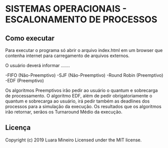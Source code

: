 # SISTEMAS OPERACIONAIS - ESCALONAMENTO DE PROCESSOS

## Como executar
Para executar o programa só abrir o arquivo index.html em um browser que contenha internet para carregamento de arquivos externos.

O usuário deverá informar .......

-FIFO (Não-Preemptivo)
-SJF (Não-Preemptivo)
-Round Robin (Preemptivo)
-EDF (Preemptivo)

Os algoritmos Preemptivos irão pedir ao usuário o quantum e sobrecarga de processamento. O algoritmo EDF, além de pedir obrigatoriamente o quantum e sobrecarga ao usuário, irá pedir também as deadlines dos processos para a simulação da execução.
Os resultados que os algoritmos irão retornar, serãos os Turnaround Médio da execução.

## Licença
Copyright (c) 2019 Luara Mineiro
Licensed under the MIT license.
